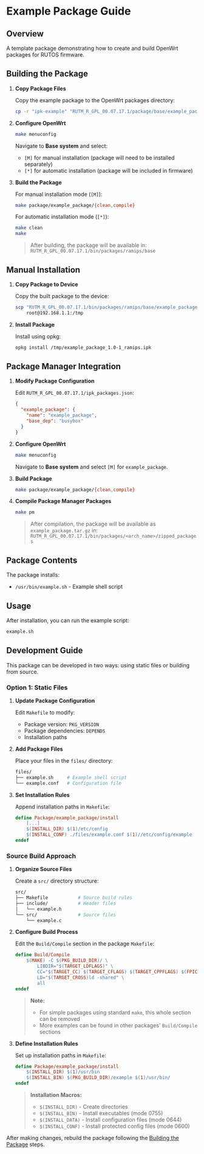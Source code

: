 # Example Package Guide

## Overview

A template package demonstrating how to create and build OpenWrt packages for RUTOS firmware.

## Building the Package

1. **Copy Package Files**

   Copy the example package to the OpenWrt packages directory:

   ```sh
   cp -r "ipk-example" "RUTM_R_GPL_00.07.17.1/package/base/example_package"
   ```

2. **Configure OpenWrt**

   ```sh
   make menuconfig
   ```

   Navigate to **Base system** and select:
   - `[M]` for manual installation (package will need to be installed separately)
   - `[*]` for automatic installation (package will be included in firmware)

3. **Build the Package**

   For manual installation mode (`[M]`):

   ```sh
   make package/example_package/{clean,compile}
   ```

   For automatic installation mode (`[*]`):

   ```sh
   make clean
   make
   ```

   > After building, the package will be available in:  
   > `RUTM_R_GPL_00.07.17.1/bin/packages/ramips/base`

## Manual Installation

1. **Copy Package to Device**

   Copy the built package to the device:

   ```sh
   scp "RUTM_R_GPL_00.07.17.1/bin/packages/ramips/base/example_package_1.0-1_ramips.ipk" \
       root@192.168.1.1:/tmp
   ```

2. **Install Package**

   Install using opkg:

   ```sh
   opkg install /tmp/example_package_1.0-1_ramips.ipk
   ```

## Package Manager Integration

1. **Modify Package Configuration**

   Edit `RUTM_R_GPL_00.07.17.1/ipk_packages.json`:

   ```json
   {
     "example_package": {
       "name": "example_package",
       "base_dep": "busybox"
     }
   }
   ```

2. **Configure OpenWrt**

   ```sh
   make menuconfig
   ```

   Navigate to **Base system** and select `[M]` for `example_package`.

3. **Build Package**

   ```sh
   make package/example_package/{clean,compile}
   ```

4. **Compile Package Manager Packages**

   ```sh
   make pm
   ```

   > After compilation, the package will be available as `example_package.tar.gz` in:  
   > `RUTM_R_GPL_00.07.17.1/bin/packages/<arch_name>/zipped_packages`

## Package Contents

The package installs:

- `/usr/bin/example.sh` - Example shell script

## Usage

After installation, you can run the example script:

```sh
example.sh
```

## Development Guide

This package can be developed in two ways: using static files or building from source.

### Option 1: Static Files

1. **Update Package Configuration**

   Edit `Makefile` to modify:
   - Package version: `PKG_VERSION`
   - Package dependencies: `DEPENDS`
   - Installation paths

2. **Add Package Files**

   Place your files in the `files/` directory:

   ```sh
   files/
   ├── example.sh     # Example shell script
   └── example.conf   # Configuration file
   ```

3. **Set Installation Rules**

   Append installation paths in `Makefile`:

   ```makefile
   define Package/example_package/install
       [...]
       $(INSTALL_DIR) $(1)/etc/config
       $(INSTALL_CONF) ./files/example.conf $(1)//etc/config/example
   endef
   ```

### Source Build Approach

1. **Organize Source Files**

   Create a `src/` directory structure:

   ```sh
   src/
   ├── Makefile           # Source build rules
   ├── include/           # Header files
   │   └── example.h
   └── src/               # Source files
       └── example.c
   ```

2. **Configure Build Process**

   Edit the `Build/Compile` section in the package `Makefile`:

   ```makefile
   define Build/Compile
       $(MAKE) -C $(PKG_BUILD_DIR)/ \
           LIBDIR="$(TARGET_LDFLAGS)" \
           CC="$(TARGET_CC) $(TARGET_CFLAGS) $(TARGET_CPPFLAGS) $(FPIC)" \
           LD="$(TARGET_CROSS)ld -shared" \
           all
   endef
   ```

   > **Note:**  
   > - For simple packages using standard `make`, this whole section can be removed
   > - More examples can be found in other packages' `Build/Compile` sections

3. **Define Installation Rules**

   Set up installation paths in `Makefile`:

   ```makefile
   define Package/example_package/install
       $(INSTALL_DIR) $(1)/usr/bin
       $(INSTALL_BIN) $(PKG_BUILD_DIR)/example $(1)/usr/bin/
   endef
   ```

   > **Installation Macros:**
   > - `$(INSTALL_DIR)` - Create directories
   > - `$(INSTALL_BIN)` - Install executables (mode 0755)
   > - `$(INSTALL_DATA)` - Install configuration files (mode 0644)
   > - `$(INSTALL_CONF)` - Install protected config files (mode 0600)

After making changes, rebuild the package following the [Building the Package](#building-the-package) steps.
